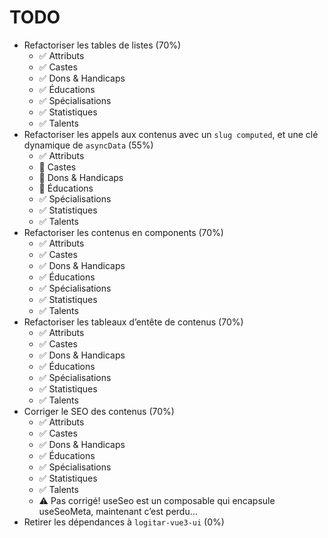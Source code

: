 # TODO

- Refactoriser les tables de listes (70%)
  - ✅ Attributs
  - ✅ Castes
  - ✅ Dons & Handicaps
  - ✅ Éducations
  - ✅ Spécialisations
  - ✅ Statistiques
  - ✅ Talents
- Refactoriser les appels aux contenus avec un `slug computed`, et une clé dynamique de `asyncData` (55%)
  - ✅ Attributs
  - 🚧 Castes
  - 🚧 Dons & Handicaps
  - 🚧 Éducations
  - ✅ Spécialisations
  - ✅ Statistiques
  - ✅ Talents
- Refactoriser les contenus en components (70%)
  - ✅ Attributs
  - ✅ Castes
  - ✅ Dons & Handicaps
  - ✅ Éducations
  - ✅ Spécialisations
  - ✅ Statistiques
  - ✅ Talents
- Refactoriser les tableaux d’entête de contenus (70%)
  - ✅ Attributs
  - ✅ Castes
  - ✅ Dons & Handicaps
  - ✅ Éducations
  - ✅ Spécialisations
  - ✅ Statistiques
  - ✅ Talents
- Corriger le SEO des contenus (70%)
  - ✅ Attributs
  - ✅ Castes
  - ✅ Dons & Handicaps
  - ✅ Éducations
  - ✅ Spécialisations
  - ✅ Statistiques
  - ✅ Talents
  - ⚠️ Pas corrigé! useSeo est un composable qui encapsule useSeoMeta, maintenant c’est perdu…
- Retirer les dépendances à `logitar-vue3-ui` (0%)
